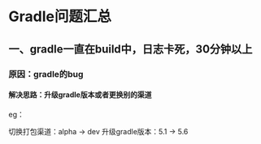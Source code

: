 # Gradle问题汇总
## 一、gradle一直在build中，日志卡死，30分钟以上
### 原因：gradle的bug
#### 解决思路：升级gradle版本或者更换别的渠道
eg：

切换打包渠道：alpha -> dev
升级gradle版本：5.1 -> 5.6